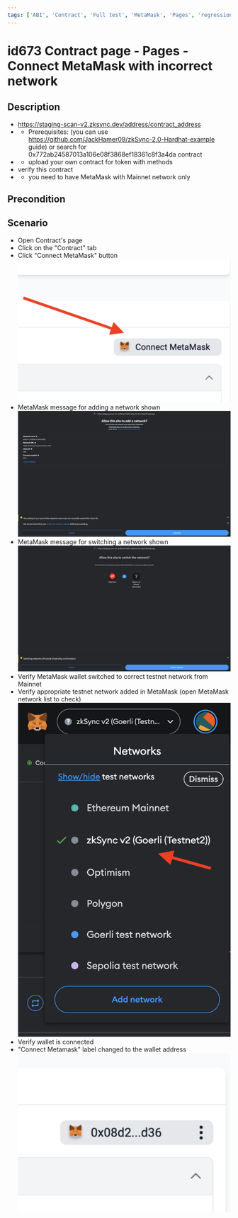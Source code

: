 ```yaml
---
tags: ['ABI', 'Contract', 'Full test', 'MetaMask', 'Pages', 'regression', 'Active']
---
```


# id673 Contract page - Pages - Connect MetaMask with incorrect network

## Description
  - https://staging-scan-v2.zksync.dev/address/contract_address
  - * Prerequisites: (you can use https://github.com/JackHamer09/zkSync-2.0-Hardhat-example guide) or search for 0x772ab24587013a106e08f3868ef18361c8f3a4da contract
  - * upload your own contract for token with methods
  - verify this contract
  - * you need to have MetaMask with Mainnet network only

## Precondition


## Scenario
- Open Contract's page
- Click on the "Contract" tab
- Click "Connect MetaMask" button
  ![Screenshot](../../../../static/img/Pages/Contracts/id673_1.png)
- MetaMask message for adding a network shown
  ![Screenshot](../../../../static/img/Pages/Contracts/id673_2.png)
- MetaMask message for switching a network shown
  ![Screenshot](../../../../static/img/Pages/Contracts/id673_3.png)
- Verify MetaMask wallet switched to correct testnet network from Mainnet
- Verify appropriate testnet network added in MetaMask (open MetaMask network list to check)
  ![Screenshot](../../../../static/img/Pages/Contracts/id673_4.png)
- Verify wallet is connected
- "Connect Metamask" label changed to the wallet address
  ![Screenshot](../../../../static/img/Pages/Contracts/id673_5.png)
